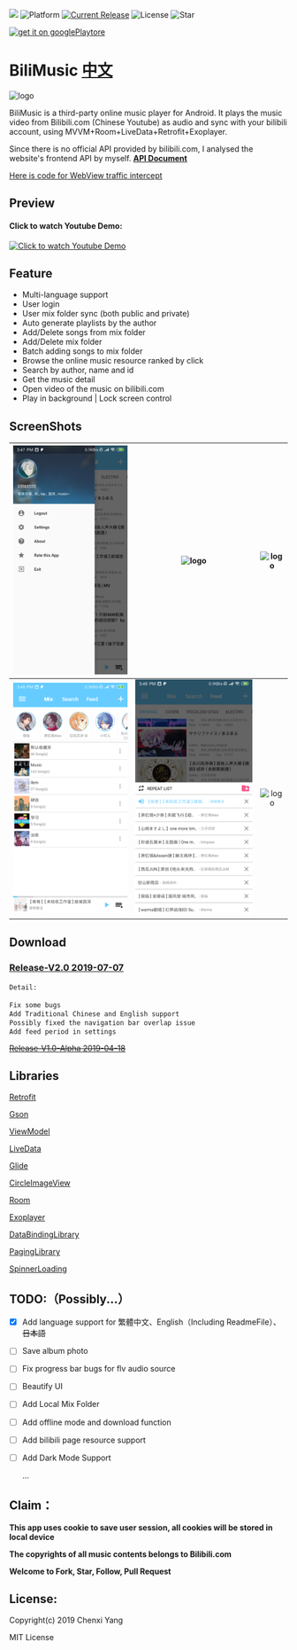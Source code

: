 ![](./art/bandage.png)
![Platform](https://img.shields.io/badge/platform-Android-green.svg?style=flat-square)
[![Current Release](https://img.shields.io/github/release/yangchenxi/BiliMusicPlayer.svg?style=flat-square)](https://github.com/yangchenxi/BiliMusicPlayer/releases)
![License](https://img.shields.io/github/license/yangchenxi/BiliMusicPlayer.svg?style=flat-square)
![Star](https://img.shields.io/github/stars/yangchenxi/BiliMusicPlayer.svg?style=social)

<a href="https://play.google.com/store/apps/details?id=net.chenxiy.bilimusic"><img src="./art/playstore.png" width="256" alt="get it on googlePlaytore"></a>

# BiliMusic [中文](./README_CN.md)

<img src="./art/icon.png" width="128" alt="logo">

BiliMusic is a third-party online music player for Android. It plays the music video from Bilibili.com (Chinese Youtube) as audio and sync with your bilibili account, using MVVM+Room+LiveData+Retrofit+Exoplayer.

Since there is no official API provided by bilibili.com, I analysed the website's frontend API by myself. **[API Document](./Core/Api.md)**

[Here is code for WebView traffic intercept](./Core/WebView)

## Preview 

#### Click to watch Youtube Demo:

[![Click to watch Youtube Demo](./art/demoo.gif)](https://www.youtube.com/watch?v=zlTDXCNf75c)

## Feature

* Multi-language support
* User login
* User mix folder sync (both public and private)
* Auto generate playlists by the author
* Add/Delete songs from mix folder
* Add/Delete mix folder
* Batch adding songs to mix folder
* Browse the online music resource ranked by click
* Search by author, name and id
* Get the music detail
* Open video of the music on bilibili.com
* Play in background | Lock screen control

## ScreenShots

| <img src="./art/Screenshot1en.png" width="256" alt="logo">| <img src="./art/screenshot2.png" width="256" alt="logo">|<img src="./art/screenshot3.png" width="256" alt="logo"> |
|:-------------------------:|:-------------------------:|:-------------------------:|
|<img src="./art/Screenshot4en.png" width="256" alt="logo">|<img src="./art/Screenshot5en.png" width="256" alt="logo">|<img src="./art/screenshot6.png" width="256" alt="logo">|

## Download

### [Release-V2.0 2019-07-07](https://github.com/yangchenxi/BiliMusicPlayer/releases/download/2.0/BiliMusic2.0.apk)


```
Detail:

Fix some bugs
Add Traditional Chinese and English support
Possibly fixed the navigation bar overlap issue
Add feed period in settings
```

~~[Release-V1.0-Alpha 2019-04-18](https://github.com/yangchenxi/BiliMusicPlayer/releases/download/v1.0-alpha/BiliMusic.apk)~~

## Libraries

[Retrofit](https://github.com/square/retrofit)

[Gson](https://github.com/google/gson)

[ViewModel](https://developer.android.com/topic/libraries/architecture/viewmodel)

[LiveData](https://developer.android.com/topic/libraries/architecture/livedata)

[Glide](https://github.com/bumptech/glide)

[CircleImageView](https://github.com/hdodenhof/CircleImageView)

[Room](https://developer.android.com/topic/libraries/architecture/room)

[Exoplayer](https://github.com/google/ExoPlayer)

[DataBindingLibrary](https://developer.android.com/topic/libraries/data-binding)

[PagingLibrary](https://developer.android.com/topic/libraries/architecture/paging)

[SpinnerLoading](https://github.com/lusfold/SpinnerLoading)


## TODO:（Possibly...）

- [x] Add language support for 繁體中文、English（Including ReadmeFile）、~~日本語~~

- [ ] Save album photo

- [ ] Fix progress bar bugs for flv audio source

- [ ] Beautify UI

- [ ] Add Local Mix Folder

- [ ] Add offline mode and download function

- [ ] Add bilibili page resource support

- [ ] Add Dark Mode Support

   ...

## Claim：

**This app uses cookie to save user session, all cookies will be stored in local device**

**The copyrights of all music contents belongs to Bilibili.com**

**Welcome to Fork, Star, Follow, Pull Request**

## License:

Copyright(c) 2019 Chenxi Yang

MIT License



